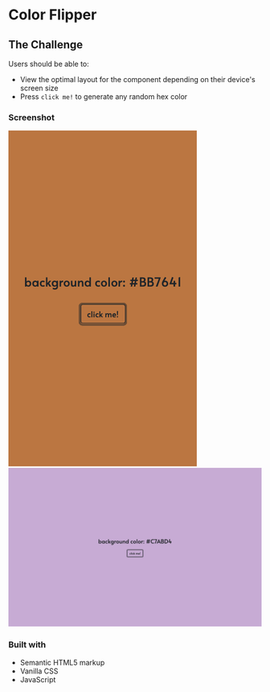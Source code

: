 # Color Flipper

## The Challenge

Users should be able to:

- View the optimal layout for the component depending on their device's screen size
- Press ```click me!``` to generate any random hex color

### Screenshot

![](./images/mobile-375px.png)
![](./images/desktop-1440px.png)

### Built with

- Semantic HTML5 markup
- Vanilla CSS
- JavaScript